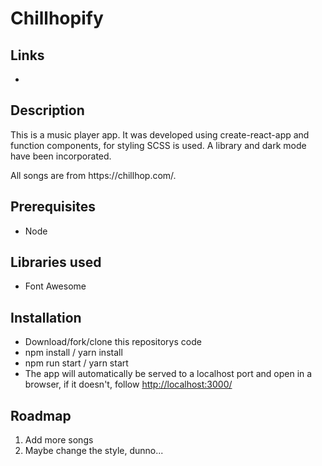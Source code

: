 # Chillhopify

## Links
*

## Description
<p>This is a music player app. It was developed using create-react-app and function components, for styling SCSS is used. A library and dark mode have been incorporated.</p>

<p>All songs are from https://chillhop.com/.</p>

## Prerequisites
<ul>
  <li>Node</li>
</ul>

## Libraries used
<ul>
 <li>Font Awesome</li>
</ul>

## Installation
<ul>
  <li>Download/fork/clone this repositorys code</li>
  <li>npm install / yarn install</li>
  <li>npm run start / yarn start</li>
  <li>The app will automatically be served to a localhost port and open in a browser, if it doesn't, follow <a href="http://localhost:3000/" target="_blank">http://localhost:3000/</a></li>
</ul>

## Roadmap
<ol>
  <li>Add more songs</li>
  <li>Maybe change the style, dunno...</li>
</ol>
